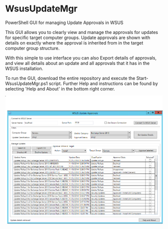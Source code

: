# WsusUpdateMgr
PowerShell GUI for managing Update Approvals in WSUS

This GUI allows you to clearly view and manage the approvals for updates for specific target computer groups. Update approvals are shown with details on exactly where the approval is inherited from in the target computer group structure. 

With this simple to use interface you can also Export details of approvals, and view all details about an update and all approvals that it has in the WSUS installation.

To run the GUI, download the entire repository and execute the Start-WsusUpdateMgr.ps1 script. Further Help and instructions can be found by selecting 'Help and About' in the bottom right corner.

![WsusUpdateMgr Screenshot](Images/WsusUpdateMgr.png)
